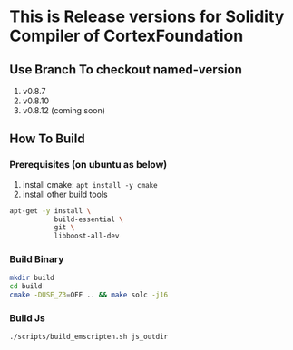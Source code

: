 # This is Release versions for Solidity Compiler of CortexFoundation

## Use Branch To checkout named-version

1. v0.8.7
2. v0.8.10
3. v0.8.12 (coming soon)

## How To Build

### Prerequisites (on ubuntu as below)
1. install cmake: `apt install -y cmake`
2. install other build tools
```bash
apt-get -y install \
           build-essential \
           git \
           libboost-all-dev
```

### Build Binary
``` bash
mkdir build
cd build
cmake -DUSE_Z3=OFF .. && make solc -j16
```

### Build Js
```bash
./scripts/build_emscripten.sh js_outdir
```

